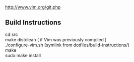 http://www.vim.org/git.php

## Build Instructions
cd src  
make distclean  ( if Vim was previously compiled )  
./configure-vim.sh  (symlink from dotfiles/build-instructions/)  
make  
sudo make install
